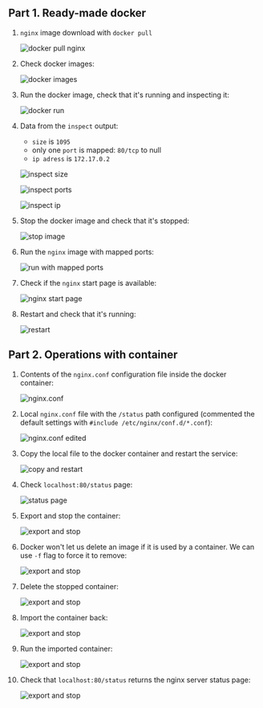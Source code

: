 ## Part 1. Ready-made docker
1. `nginx` image download with `docker pull`

    ![docker pull nginx](img/part1_1.png)

1. Check docker images:
   
    ![docker images](img/part1_2.png)

1. Run the docker image, check that it's running and inspecting it:

    ![docker run](img/part1_3.png)

1. Data from the `inspect` output:
    + `size` is `1095`
    + only one `port` is mapped: `80/tcp` to null
    + `ip adress` is `172.17.0.2`
    
    ![inspect size](img/part1_4.png)

    ![inspect ports](img/part1_5.png)

    ![inspect ip](img/part1_6.png)

1. Stop the docker image and check that it's stopped:

    ![stop image](img/part1_7.png)

1. Run the `nginx` image with mapped ports:

    ![run with mapped ports](img/part1_8.png)

1. Check if the `nginx` start page is available:

    ![nginx start page](img/part1_9.png)

1. Restart and check that it's running:

    ![restart](img/part1_10.png)

## Part 2. Operations with container

1. Contents of the `nginx.conf` configuration file inside the docker container:

    ![nginx.conf](img/part2_1.png)

1. Local `nginx.conf` file with the `/status` path configured (commented the default settings with `#include /etc/nginx/conf.d/*.conf`):

    ![nginx.conf edited](img/part2_2.png)

1. Copy the local file to the docker container and restart the service:

    ![copy and restart](img/part2_3.png)

1. Check `localhost:80/status` page:

    ![status page](img/part2_4.png)

1. Export and stop the container:

    ![export and stop](img/part2_5.png)

1. Docker won't let us delete an image if it is used by a container. We can use `-f` flag to force it to remove:

    ![export and stop](img/part2_6.png)

1. Delete the stopped container:

    ![export and stop](img/part2_7.png)

1. Import the container back:

    ![export and stop](img/part2_8.png)

1. Run the imported container:

    ![export and stop](img/part2_9.png)

1. Check that `localhost:80/status` returns the nginx server status page:

    ![export and stop](img/part2_10.png)
